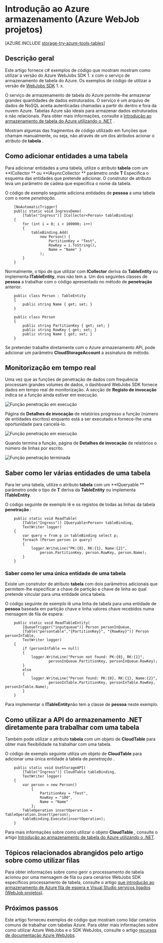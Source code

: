 <properties
    pageTitle="Introdução ao Azure armazenamento e Visual Studio ligado serviços (WebJob projetos)"
    description="Como começar a utilizar o armazenamento de tabela do Azure num projeto Azure WebJobs no Visual Studio após ligar a uma conta de armazenamento utilizando o Visual Studio ligado serviços"
    services="storage"
    documentationCenter=""
    authors="TomArcher"
    manager="douge"
    editor=""/>

<tags
    ms.service="storage"
    ms.workload="web"
    ms.tgt_pltfrm="vs-getting-started"
    ms.devlang="na"
    ms.topic="article"
    ms.date="07/18/2016"
    ms.author="tarcher"/>

# <a name="getting-started-with-azure-storage-azure-webjob-projects"></a>Introdução ao Azure armazenamento (Azure WebJob projetos)

[AZURE.INCLUDE [storage-try-azure-tools-tables](../../includes/storage-try-azure-tools-tables.md)]

## <a name="overview"></a>Descrição geral

Este artigo fornece c# exemplos de código que mostram mostram como utilizar a versão do Azure WebJobs SDK 1. x com o serviço de armazenamento de tabela do Azure. Os exemplos de código de utilizar a versão de [WebJobs SDK](../app-service-web/websites-dotnet-webjobs-sdk.md) 1. x.

O serviço de armazenamento de tabela do Azure permite-lhe armazenar grandes quantidades de dados estruturados. O serviço é um arquivo de dados de NoSQL aceita autenticadas chamadas a partir do dentro e fora da nuvem Azure. Tabelas Azure são ideais para armazenar dados estruturados e não relacionais.  Para obter mais informações, consulte a [Introdução ao armazenamento de tabela do Azure utilizando o .NET](storage-dotnet-how-to-use-tables.md#create-a-table) .

Mostram algumas das fragmentos de código utilizado em funções que chamam manualmente, ou seja, não através de um dos atributos acionar o atributo de **tabela** .

## <a name="how-to-add-entities-to-a-table"></a>Como adicionar entidades a uma tabela

Para adicionar entidades a uma tabela, utilize o atributo **tabela** com um **ICollector<T> ** ou **IAsyncCollector<T> ** parâmetro onde **T** Especifica o esquema das entidades que pretende adicionar. O construtor de atributo leva um parâmetro de cadeia que especifica o nome da tabela.

O código de exemplo seguinte adiciona entidades de **pessoa** a uma tabela com o nome *penetração*.

        [NoAutomaticTrigger]
        public static void IngressDemo(
            [Table("Ingress")] ICollector<Person> tableBinding)
        {
            for (int i = 0; i < 100000; i++)
            {
                tableBinding.Add(
                    new Person() {
                        PartitionKey = "Test",
                        RowKey = i.ToString(),
                        Name = "Name" }
                    );
            }
        }

Normalmente, o tipo de que utilizar com **ICollector** deriva da **TableEntity** ou implementa **ITableEntity**, mas não tem a. Um dos seguintes classes de **pessoa** a trabalhar com o código apresentado no método de **penetração** anterior.

        public class Person : TableEntity
        {
            public string Name { get; set; }
        }

        public class Person
        {
            public string PartitionKey { get; set; }
            public string RowKey { get; set; }
            public string Name { get; set; }
        }

Se pretender trabalhe diretamente com o Azure armazenamento API, pode adicionar um parâmetro **CloudStorageAccount** a assinatura de método.

## <a name="real-time-monitoring"></a>Monitorização em tempo real

Uma vez que as funções de penetração de dados com frequência processam grandes volumes de dados, o dashboard WebJobs SDK fornece dados em tempo real de monitorização. A secção de **Registo de invocação** indica se a função ainda estiver em execução.

![Função penetração em execução](./media/vs-storage-webjobs-getting-started-tables/ingressrunning.png)

Página de **Detalhes de invocação** de relatórios progresso a função (número de entidades escritos) enquanto está a ser executado e fornece-lhe uma oportunidade para cancelá-lo.

![Função penetração em execução](./media/vs-storage-webjobs-getting-started-tables/ingressprogress.png)

Quando termina a função, página de **Detalhes de invocação** de relatórios o número de linhas por escrito.

![Função penetração terminada](./media/vs-storage-webjobs-getting-started-tables/ingresssuccess.png)

## <a name="how-to-read-multiple-entities-from-a-table"></a>Saber como ler várias entidades de uma tabela

Para ler uma tabela, utilize o atributo **tabela** com um **IQueryable<T> ** parâmetro onde o tipo de **T** deriva da **TableEntity** ou implementa **ITableEntity**.

O código seguinte de exemplo lê e os registos de todas as linhas da tabela **penetração** :

        public static void ReadTable(
            [Table("Ingress")] IQueryable<Person> tableBinding,
            TextWriter logger)
        {
            var query = from p in tableBinding select p;
            foreach (Person person in query)
            {
                logger.WriteLine("PK:{0}, RK:{1}, Name:{2}",
                    person.PartitionKey, person.RowKey, person.Name);
            }
        }

### <a name="how-to-read-a-single-entity-from-a-table"></a>Saber como ler uma única entidade de uma tabela

Existe um construtor de atributo **tabela** com dois parâmetros adicionais que permitem-lhe especificar a chave de partição e chave de linha ao qual pretende vincular para uma entidade única tabela.

O código seguinte de exemplo lê uma linha de tabela para uma entidade de **pessoa** baseada em partição chave e linha valores chave recebidos numa mensagem de fila de espera:  

        public static void ReadTableEntity(
            [QueueTrigger("inputqueue")] Person personInQueue,
            [Table("persontable","{PartitionKey}", "{RowKey}")] Person personInTable,
            TextWriter logger)
        {
            if (personInTable == null)
            {
                logger.WriteLine("Person not found: PK:{0}, RK:{1}",
                        personInQueue.PartitionKey, personInQueue.RowKey);
            }
            else
            {
                logger.WriteLine("Person found: PK:{0}, RK:{1}, Name:{2}",
                        personInTable.PartitionKey, personInTable.RowKey, personInTable.Name);
            }
        }


Para implementar o **ITableEntity**não tem a classe de **pessoa** neste exemplo.

## <a name="how-to-use-the-net-storage-api-directly-to-work-with-a-table"></a>Como utilizar a API do armazenamento .NET diretamente para trabalhar com uma tabela

Também pode utilizar o atributo **tabela** com um objeto de **CloudTable** para obter mais flexibilidade na trabalhar com uma tabela.

O código de exemplo seguinte utiliza um objeto de **CloudTable** para adicionar uma única entidade à tabela de *penetração* .

        public static void UseStorageAPI(
            [Table("Ingress")] CloudTable tableBinding,
            TextWriter logger)
        {
            var person = new Person()
                {
                    PartitionKey = "Test",
                    RowKey = "100",
                    Name = "Name"
                };
            TableOperation insertOperation = TableOperation.Insert(person);
            tableBinding.Execute(insertOperation);
        }

Para mais informações sobre como utilizar o objeto **CloudTable** , consulte o artigo [Introdução ao armazenamento de tabela do Azure utilizando o .NET](storage-dotnet-how-to-use-tables.md).

## <a name="related-topics-covered-by-the-queues-how-to-article"></a>Tópicos relacionados abrangidos pelo artigo sobre como utilizar filas

Para obter informações sobre como gerir o processamento de tabela acionou por uma mensagem de fila ou para cenários WebJobs SDK específicos processamento de tabela, consulte o artigo [que introdução ao armazenamento de Azure fila de espera e Visual Studio serviços ligados (WebJob projetos)](vs-storage-webjobs-getting-started-queues.md).



## <a name="next-steps"></a>Próximos passos

Este artigo forneceu exemplos de código que mostram como lidar cenários comuns de trabalhar com tabelas Azure. Para obter mais informações sobre como utilizar Azure WebJobs e o SDK WebJobs, consulte o artigo [recursos de documentação Azure WebJobs](http://go.microsoft.com/fwlink/?linkid=390226).
